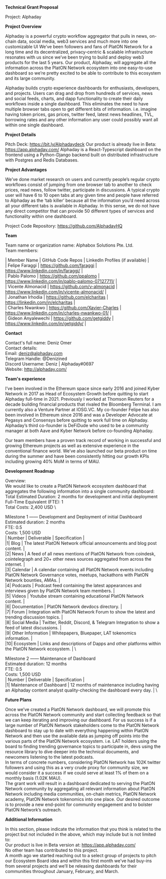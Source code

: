 **Technical Grant Proposal**

Project: Alphaday

**Project Overview**

Alphaday is a powerful crypto workflow aggregator that pulls in news, on-chain data, social media, web3 services and much more into one customizable UI
We’ve been followers and fans of PlatON Network for a long time and its decentralized, privacy-centric & scalable infrastructure resonates with us since we’ve been trying to build and deploy web3 products for the last 5 years. Our product, Alphaday, will aggregate all the information across the PlatON Network ecosystem into one easy-to-use dashboard so we’re pretty excited to be able to contribute to this ecosystem and its large community.

Alphaday builds crypto experience dashboards for enthusiasts, developers, and projects. Users can drag and drop from hundreds of services, news and social feeds, charts, and dapp functionality to create their daily workflows inside a single dashboard. This eliminates the need to have multiple browser tabs open to get different bits of information. i.e. imagine having token prices, gas prices, twitter feed, latest news headlines, TVL, borrowing rates and any other information any user could possibly want all within one single dashboard. 

**Project Details**

Pitch Deck: https://bit.ly/Alphadaydeck
Our product is already live in Beta: https://app.alphaday.com/
Alphaday is a React-Typescript dashboard on the frontend using a Python-Django backend built on distributed infrastructure with Postgres and Redis Databases.

**Project Advantages**

We’ve done market research on users and currently people’s regular crypto workflows consist of jumping from one browser tab to another to check prices, read news, follow twitter, participate in discussions. A typical crypto user will have 6 to 10 open tabs at any given time and people have referred to Alphaday as the ‘tab killer’ because all the information you’d need across all your different tabs is available in Alphaday. In this sense, we do not have any direct competitor that can provide 50 different types of services and functionality within one dashboard.

Project Code Repository:
https://github.com/AlphadayHQ

**Team**

Team name or organization name: Alphabox Solutions Pte. Ltd. \
Team members: 

| Member Name | GitHub Code Repos | LinkedIn Profiles (if available) | \
| Felipe Faraggi | https://github.com/faraggi | https://www.linkedin.com/in/faraggi/ | \
| Pablo Palomo | https://github.com/ppalomo | https://www.linkedin.com/in/pablo-palomo-07127711/ | \
| Vicente Almonacid | https://github.com/v-almonacid | https://www.linkedin.com/in/vicente-almonacid/ | \
| Jonathan Irhodia | https://github.com/elcharitas | https://linkedin.com/in/elcharitas | \
| Charles Nwankwo | https://github.com/Xavier-Charles | https://www.linkedin.com/in/charles-nwankwo-01/ | \
| Gideon Anyalewechi | https://github.com/getgiddy | https://www.linkedin.com/in/getgiddy/ |

**Contact**

Contact's full name: Deniz Omer \
Contact details: \
Email: deniz@alphaday.com \
Telegram Handle: @Denizined \
Discord Username: Deniz | Alphaday#0697 \
Website: http://alphaday.com/

**Team's experience**

I’ve been involved in the Ethereum space since early 2016 and joined Kyber Network in 2017 as Head of Ecosystem Growth before quitting to start Alphaday full-time in 2021. Previously I worked at Thomson Reuters for a decade building financial products that rivaled the Bloomberg Terminal. I am currently also a Venture Partner at IOSG.VC.
My co-founder Felipe has also been involved in Ethereum since 2016 and was a Developer Advocate at Pegasys and Consensys before quitting to work full time on Alphaday.
Alphaday’s third co-founder is DeFiDude who used to be a community manager at both Aave and Kyber Network before co-founding Alphaday.

Our team members have a proven track record of working in successful and growing Ethereum projects as well as extensive experience in the conventional finance world. We’ve also launched our beta product on time during the summer and have been consistently hitting our growth KPIs including growing 40% MoM in terms of MAU.


**Development Roadmap**

Overview: \
We would like to create a PlatON Network ecosystem dashboard that aggregates the following information into a single community dashboard: \
Total Estimated Duration: 2 months for development and initial deployment \
Full-Time Equivalent (FTE): 1 \
Total Costs: 2,400 USD \

Milestone 1 —— Development and Deployment of initial Dashboard \
Estimated duration: 2 months \
FTE: 0.5 \
Costs: 1,500 USD \
| Number | Deliverable | Specification | \
|1| Blog | The latest PlatON Network official announcements and blog post content. | \
|2| News | A feed of all news mentions of PlatON Network from coindesk, cointelegraph and 20+ other news sources aggregated from across the internet. | \
|3| Calendar | A calendar containing all PlatON Network events including PlatON Network Governance votes, meetups, hackathons with PlatON Network bounties, AMAs. | \
|4| Podcasts | Podcast feed containing the latest appearances and interviews given by PlatON Network team members. | \
|5| Videos | Youtube stream containing educational PlatON Network content. | \
|6| Documentation | PlatON Network devdocs directory. | \
|7| Forum | Integration with PlatON Network Forum to show the latest and trending discussion topics. | \
|8| Social Media | Twitter, Reddit, Discord, & Telegram Integration to show a feed of latest discussions. | \
|9| Other Information | Whitepapers, Bluepaper, LAT tokenomics information. | \
|10| Ecosystem | Links and descriptions of Dapps and other platforms within the PlatON Network ecosystem. | \

Milestone 2 —— Maintenance of Dashboard \
Estimated duration: 12 months \
FTE: 0.5 \
Costs: 1,500 USD \
| Number | Deliverable | Specification | \
|1| Maintenance of Dashboard | 12 months of maintenance including having an Alphaday content analyst quality-checking the dashboard every day. | \

**Future Plans**

Once we’ve created a PlatON Network dashboard, we will promote this across the PlatON Network community and start collecting feedback so that we can keep iterating and improving our dashboard. For us success is if a large number of PlatON Network stakeholders come to the PlatON Network dashboard to stay up to date with everything happening within PlatON Network and then use the available data as jumping off points into the various parts of the PlatON Network ecosystem. i.e. LAT holders using the board to finding trending governance topics to participate in, devs using the resource library to dive deeper into the technical documents, and newcomers listening to the latest podcasts. \
In terms of concrete numbers, considering PlatON Network has 102K twitter followers and using this as a very crude proxy for community size, we would consider it a success if we could serve at least 1% of them on a monthly basis (1.02K MAU). \
The grant work will result in a dashboard dedicated to serving the PlatON Network community by aggregating all relevant information about PlatON Network including media communities, on-chain metrics, PlatON Network academy, PlatON Network tokenomics into one place. Our desired outcome is to provide a new end-point for community engagement and to bolster PlatON Network’s outreach.


**Additional Information**

In this section, please indicate the information that you think is related to the project but not included in the above, which may include but is not limited to: \
Our product is live in Beta version at: https://app.alphaday.com/ \
No other team has contributed to this project. \
A month ago we started reaching out to a select group of projects to pitch our Ecosystem Board idea and within this first month we’ve had buy-ins from several projects and we’ll be releasing dashboards for their communities throughout January, February, and March.

